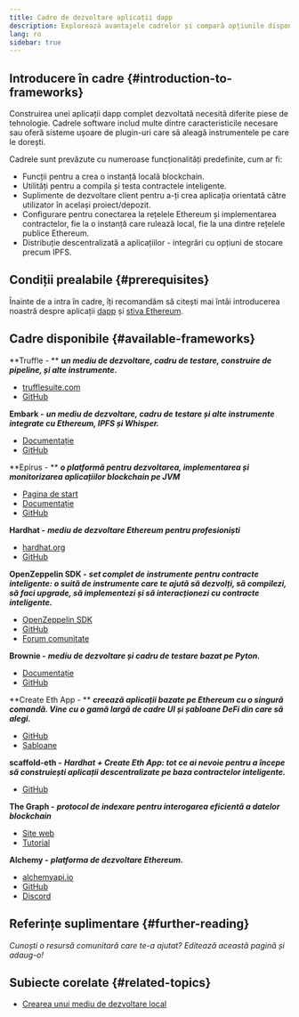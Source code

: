 ```yaml
---
title: Cadre de dezvoltare aplicații dapp
description: Explorează avantajele cadrelor și compară opțiunile disponibile.
lang: ro
sidebar: true
---
```


## Introducere în cadre {#introduction-to-frameworks}

Construirea unei aplicații dapp complet dezvoltată necesită diferite piese de tehnologie. Cadrele software includ multe dintre caracteristicile necesare sau oferă sisteme ușoare de plugin-uri care să aleagă instrumentele pe care le dorești.

Cadrele sunt prevăzute cu numeroase funcționalități predefinite, cum ar fi:

- Funcții pentru a crea o instanță locală blockchain.
- Utilități pentru a compila și testa contractele inteligente.
- Suplimente de dezvoltare client pentru a-ți crea aplicația orientată către utilizator în același proiect/depozit.
- Configurare pentru conectarea la rețelele Ethereum și implementarea contractelor, fie la o instanță care rulează local, fie la una dintre rețelele publice Ethereum.
- Distribuție descentralizată a aplicațiilor - integrări cu opțiuni de stocare precum IPFS.

## Condiții prealabile {#prerequisites}

Înainte de a intra în cadre, îți recomandăm să citești mai întâi introducerea noastră despre aplicații [dapp](/developers/docs/dapps/) și [stiva Ethereum](/developers/docs/ethereum-stack/).

## Cadre disponibile {#available-frameworks}

**Truffle - ** **_un mediu de dezvoltare, cadru de testare, construire de pipeline, și alte instrumente._**

- [trufflesuite.com](https://www.trufflesuite.com/)
- [GitHub](https://github.com/trufflesuite/truffle)

**Embark -** **_un mediu de dezvoltare, cadru de testare și alte instrumente integrate cu Ethereum, IPFS și Whisper._**

- [Documentație](https://embark.status.im/docs/)
- [GitHub](https://github.com/embark-framework/embark)

**Epirus - ** **_o platformă pentru dezvoltarea, implementarea și monitorizarea aplicațiilor blockchain pe JVM_**

- [Pagina de start](https://www.web3labs.com/epirus)
- [Documentație](https://docs.epirus.io)
- [GitHub](https://github.com/epirus-io/epirus-cli)

**Hardhat -** **_mediu de dezvoltare Ethereum pentru profesioniști_**

- [hardhat.org](https://hardhat.org)
- [GitHub](https://github.com/nomiclabs/hardhat)

**OpenZeppelin SDK -** **_set complet de instrumente pentru contracte inteligente: o suită de instrumente care te ajută să dezvolți, să compilezi, să faci upgrade, să implementezi și să interacționezi cu contracte inteligente._**

- [OpenZeppelin SDK](https://openzeppelin.com/sdk/)
- [GitHub](https://github.com/OpenZeppelin/openzeppelin-sdk)
- [Forum comunitate](https://forum.openzeppelin.com/c/support/17)

**Brownie -** **_mediu de dezvoltare și cadru de testare bazat pe Pyton._**

- [Documentație](https://eth-brownie.readthedocs.io/en/latest/)
- [GitHub](https://github.com/eth-brownie/brownie)

**Create Eth App - ** **_creează aplicații bazate pe Ethereum cu o singură comandă. Vine cu o gamă largă de cadre UI și șabloane DeFi din care să alegi._**

- [GitHub](https://github.com/paulrberg/create-eth-app)
- [Șabloane](https://github.com/PaulRBerg/create-eth-app/tree/develop/templates)

**scaffold-eth -** **_Hardhat + Create Eth App: tot ce ai nevoie pentru a începe să construiești aplicații descentralizate pe baza contractelor inteligente._**

- [GitHub](https://github.com/austintgriffith/scaffold-eth)

**The Graph -** **_protocol de indexare pentru interogarea eficientă a datelor blockchain_**

- [Site web](https://thegraph.com/)
- [Tutorial](/developers/tutorials/the-graph-fixing-web3-data-querying/)

**Alchemy -** **_platforma de dezvoltare Ethereum._**

- [alchemyapi.io](https://alchemyapi.io/)
- [GitHub](https://github.com/alchemyplatform)
- [Discord](https://discord.gg/kwqVnrA)

## Referințe suplimentare {#further-reading}

_Cunoști o resursă comunitară care te-a ajutat? Editează această pagină și adaug-o!_

## Subiecte corelate {#related-topics}

- [Crearea unui mediu de dezvoltare local](/developers/local-environment/)
